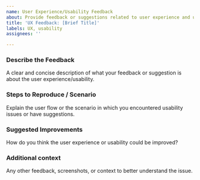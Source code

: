 ```yaml
---
name: User Experience/Usability Feedback
about: Provide feedback or suggestions related to user experience and usability
title: 'UX Feedback: [Brief Title]'
labels: UX, usability
assignees: ''

---
```


### Describe the Feedback
A clear and concise description of what your feedback or suggestion is about the user experience/usability.

### Steps to Reproduce / Scenario
Explain the user flow or the scenario in which you encountered usability issues or have suggestions.

### Suggested Improvements
How do you think the user experience or usability could be improved?

### Additional context
Any other feedback, screenshots, or context to better understand the issue.
